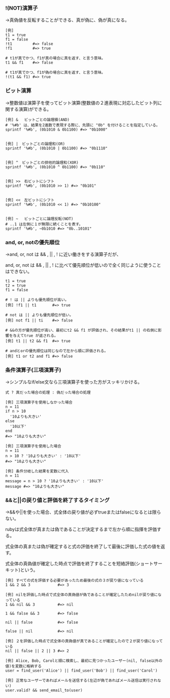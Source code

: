 ### !(NOT)演算子
→真偽値を反転することができる、真が偽に、偽が真になる。
```
[例]
t1 = true
f1 = false
!t1         #=> false
!f1         #=> true

# t1が真でかつ、f1が真の場合に真を返す、と言う意味。
t1 && f1    #=> false

# t1が真でかつ、f1が偽の場合に真を返す、と言う意味。
!(t1 && f1) #=> true
```

### ビット演算
→整数値は演算子を使ってビット演算(整数値の２進表現に対応したビット列に関する演算)ができる。
```
[例] &　 ビットごとの論理積(AND)
# '%#b' は、結果を2進数で表現する際に、先頭に "0b" を付けることを指定している。
sprintf '%#b', (0b1010 & 0b1100) #=> "0b1000"


[例] |　ビットごとの論理和(OR)
sprintf '%#b', (0b1010 | 0b1100) #=> "0b1110"


[例] ^　ビットごとの排他的論理和(XOR)
sprintf '%#b', (0b1010 ^ 0b1100) #=> "0b110"


[例] >>　右ビットにシフト
sprintf '%#b', (0b1010 >> 1) #=> "0b101"


[例] <<　左ビットにシフト
sprintf '%#b', (0b1010 << 1) #=> "0b10100"


[例] ~　 ビットごとに論理反転(NOT)
# ..1 は左側に１が無限に続くことを表す。
sprintf '%#b', ~0b1010 #=> "0b..10101"
```

### and, or, notの優先順位
→and, or, not は && , || , ! に近い働きをする演算子だが、

and, or, not は && , || , ! に比べて優先順位が低いので全く同じように使うことはできない。
```
t1 = true
t2 = true
f1 = false
```
```
# ! は || よりも優先順位が高い。
[例] !f1 || t1       #=> true

# not は || よりも優先順位が低い。
[例] not f1 || ti    #=> false

# &&の方が優先順位が高い、最初にt2 && f1 が評価され、その結果がt1 || の右側に影響を与えてtrue が返される。
[例] t1 || t2 && f1  #=> true

# andとorの優先順位は同じなので左から順に評価される。
[例] t1 or t2 and f1 #=> false
```

### 条件演算子(三項演算子)
→シンプルなif/else文なら三項演算子を使った方がスッキリかける。
```
式 ? 真だった場合の処理 : 偽だった場合の処理
```
```
[例] 三項演算子を使用しなかった場合
n = 11
if n > 10
  '10よりも大きい'
else
  '10以下'
end
#=> "10よりも大きい"

[例] 三項演算子を使用した場合
n = 11
n > 10 ? '10よりも大きい' : '10以下'
#=> "10よりも大きい"

[例] 条件分岐した結果を変数に代入
n = 11
message = n > 10 ? '10よりも大きい' : '10以下'
message #=> "10よりも大きい"
```

### &&と||の戻り値と評価を終了するタイミング
→&&や||を使った場合、式全体の戻り値が必ずtrueまたはfalseになるとは限らない。

rubyは式全体が真または偽であることが決定するまで左から順に指揮を評価する。
  
式全体の真または偽が確定すると式の評価を終了して最後に評価した式の値を返す。
  
式全体の真偽値が確定した時点で評価を終了することを短絡評価(ショートサーキット)という。

```
[例] すべての式を評価する必要があったため最後の式の３が戻り値になっている
1 && 2 && 3            #=> 3

[例] nilを評価した時点で式全体の真偽値が偽であることが確定したためnilが戻り値になっている
1 && nil && 3          #=> nil

1 && false && 3        #=> false 

nil || false           #=> false

false || nil           #=> nil

[例] ２を評価した時点で式全体の真偽値が真であることが確定したので２が戻り値になっている
nil || false || 2 || 3 #=> 2

[例] Alice, Bob, Carolと順に検索し、最初に見つかったユーザー(nil, false以外の値)を変数に格納する
user = find_user('Alice') || find_user('Bob') || find_user('Carol') 

[例] 正常なユーザーであればメールを送信する(左辺が偽であればメール送信は実行されない)
user.valid? && send_email_to(user)
```
